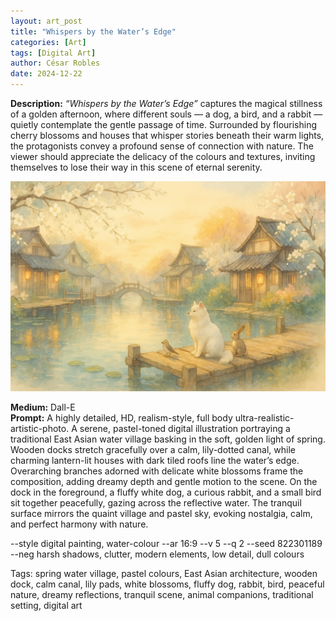 ```yaml
---
layout: art_post
title: "Whispers by the Water’s Edge"
categories: [Art]
tags: [Digital Art]
author: César Robles
date: 2024-12-22
---
```

**Description:** *“Whispers by the Water’s Edge”* captures the magical stillness of a golden afternoon, where different souls — a dog, a bird, and a rabbit — quietly contemplate the gentle passage of time. Surrounded by flourishing cherry blossoms and houses that whisper stories beneath their warm lights, the protagonists convey a profound sense of connection with nature. The viewer should appreciate the delicacy of the colours and textures, inviting themselves to lose their way in this scene of eternal serenity.

![Whispers by the Water’s Edge](/imag/digital_art/whispers_by_the_waters_edge.jpg)

**Medium:** Dall-E\
**Prompt:** A highly detailed, HD, realism-style,  full body ultra-realistic-artistic-photo. A serene, pastel-toned digital illustration portraying a traditional East Asian water village basking in the soft, golden light of spring. Wooden docks stretch gracefully over a calm, lily-dotted canal, while charming lantern-lit houses with dark tiled roofs line the water’s edge. Overarching branches adorned with delicate white blossoms frame the composition, adding dreamy depth and gentle motion to the scene. On the dock in the foreground, a fluffy white dog, a curious rabbit, and a small bird sit together peacefully, gazing across the reflective water. The tranquil surface mirrors the quaint village and pastel sky, evoking nostalgia, calm, and perfect harmony with nature.

--style digital painting, water-colour --ar 16:9 --v 5 --q 2 --seed 822301189 --neg harsh shadows, clutter, modern elements, low detail, dull colours

Tags: spring water village, pastel colours, East Asian architecture, wooden dock, calm canal, lily pads, white blossoms, fluffy dog, rabbit, bird, peaceful nature, dreamy reflections, tranquil scene, animal companions, traditional setting, digital art
